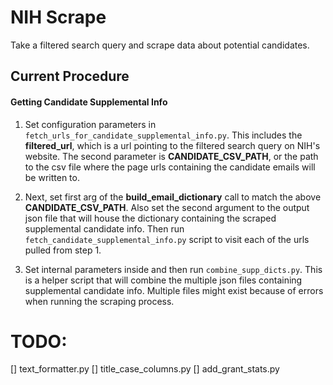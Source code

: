 # NIH Scrape
Take a filtered search query and scrape data about potential candidates.

## Current Procedure

#### Getting Candidate Supplemental Info
1. Set configuration parameters in ```fetch_urls_for_candidate_supplemental_info.py```.  This includes the **filtered_url**, which is a url pointing to the filtered search query on NIH's website.  The second parameter is **CANDIDATE_CSV_PATH**, or the path to the csv file where the page urls containing the candidate emails will be written to.
    
2. Next, set first arg of the __build_email_dictionary__ call to match the above **CANDIDATE_CSV_PATH**.  Also set the second argument to the output json  file that will house the dictionary containing the scraped supplemental candidate info.  Then run ```fetch_candidate_supplemental_info.py``` script to visit each of the urls pulled from step 1.

3.  Set internal parameters inside and then run ```combine_supp_dicts.py```.  This is a helper script that will combine the multiple json files containing supplemental candidate info.  Multiple files might exist because of errors when running the scraping process.










# TODO:
[] text_formatter.py
[] title_case_columns.py
[] add_grant_stats.py
